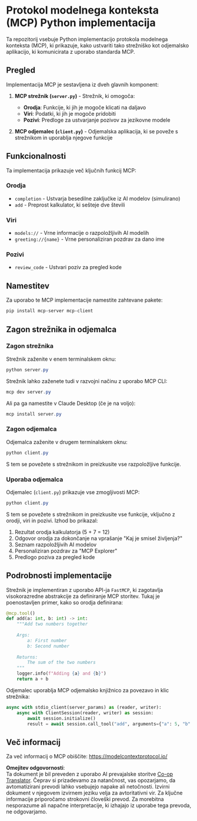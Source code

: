 <!--
CO_OP_TRANSLATOR_METADATA:
{
  "original_hash": "706b9b075dc484b73a053e6e9c709b4b",
  "translation_date": "2025-07-13T23:35:28+00:00",
  "source_file": "04-PracticalImplementation/samples/python/README.md",
  "language_code": "sl"
}
-->
# Protokol modelnega konteksta (MCP) Python implementacija

Ta repozitorij vsebuje Python implementacijo protokola modelnega konteksta (MCP), ki prikazuje, kako ustvariti tako strežniško kot odjemalsko aplikacijo, ki komunicirata z uporabo standarda MCP.

## Pregled

Implementacija MCP je sestavljena iz dveh glavnih komponent:

1. **MCP strežnik (`server.py`)** - Strežnik, ki omogoča:
   - **Orodja**: Funkcije, ki jih je mogoče klicati na daljavo
   - **Viri**: Podatki, ki jih je mogoče pridobiti
   - **Pozivi**: Predloge za ustvarjanje pozivov za jezikovne modele

2. **MCP odjemalec (`client.py`)** - Odjemalska aplikacija, ki se poveže s strežnikom in uporablja njegove funkcije

## Funkcionalnosti

Ta implementacija prikazuje več ključnih funkcij MCP:

### Orodja
- `completion` - Ustvarja besedilne zaključke iz AI modelov (simulirano)
- `add` - Preprost kalkulator, ki sešteje dve števili

### Viri
- `models://` - Vrne informacije o razpoložljivih AI modelih
- `greeting://{name}` - Vrne personaliziran pozdrav za dano ime

### Pozivi
- `review_code` - Ustvari poziv za pregled kode

## Namestitev

Za uporabo te MCP implementacije namestite zahtevane pakete:

```powershell
pip install mcp-server mcp-client
```

## Zagon strežnika in odjemalca

### Zagon strežnika

Strežnik zaženite v enem terminalskem oknu:

```powershell
python server.py
```

Strežnik lahko zaženete tudi v razvojni načinu z uporabo MCP CLI:

```powershell
mcp dev server.py
```

Ali pa ga namestite v Claude Desktop (če je na voljo):

```powershell
mcp install server.py
```

### Zagon odjemalca

Odjemalca zaženite v drugem terminalskem oknu:

```powershell
python client.py
```

S tem se povežete s strežnikom in preizkusite vse razpoložljive funkcije.

### Uporaba odjemalca

Odjemalec (`client.py`) prikazuje vse zmogljivosti MCP:

```powershell
python client.py
```

S tem se povežete s strežnikom in preizkusite vse funkcije, vključno z orodji, viri in pozivi. Izhod bo prikazal:

1. Rezultat orodja kalkulatorja (5 + 7 = 12)
2. Odgovor orodja za dokončanje na vprašanje "Kaj je smisel življenja?"
3. Seznam razpoložljivih AI modelov
4. Personaliziran pozdrav za "MCP Explorer"
5. Predlogo poziva za pregled kode

## Podrobnosti implementacije

Strežnik je implementiran z uporabo API-ja `FastMCP`, ki zagotavlja visokorazredne abstrakcije za definiranje MCP storitev. Tukaj je poenostavljen primer, kako so orodja definirana:

```python
@mcp.tool()
def add(a: int, b: int) -> int:
    """Add two numbers together
    
    Args:
        a: First number
        b: Second number
    
    Returns:
        The sum of the two numbers
    """
    logger.info(f"Adding {a} and {b}")
    return a + b
```

Odjemalec uporablja MCP odjemalsko knjižnico za povezavo in klic strežnika:

```python
async with stdio_client(server_params) as (reader, writer):
    async with ClientSession(reader, writer) as session:
        await session.initialize()
        result = await session.call_tool("add", arguments={"a": 5, "b": 7})
```

## Več informacij

Za več informacij o MCP obiščite: https://modelcontextprotocol.io/

**Omejitev odgovornosti**:  
Ta dokument je bil preveden z uporabo AI prevajalske storitve [Co-op Translator](https://github.com/Azure/co-op-translator). Čeprav si prizadevamo za natančnost, vas opozarjamo, da avtomatizirani prevodi lahko vsebujejo napake ali netočnosti. Izvirni dokument v njegovem izvirnem jeziku velja za avtoritativni vir. Za ključne informacije priporočamo strokovni človeški prevod. Za morebitna nesporazume ali napačne interpretacije, ki izhajajo iz uporabe tega prevoda, ne odgovarjamo.
